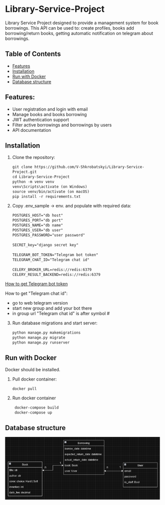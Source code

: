 # Library-Service-Project

Library Service Project designed to provide a management system for book borrowings. 
This API can be used to: create profiles, books add borrowing/return books, 
getting automatic notification on telegram about borrowings.

## Table of Contents

- [Features](#features)
- [Installation](#installation)
- [Run with Docker](#Run-with-Docker)
- [Database structure](#Database-structure)

## Features:

- User registration and login with email
- Manage books and books borrowing
- JWT authentication support
- Filter active borrowings and borrowings by users
- API documentation

## Installation

1. Clone the repository:
   ```
   git clone https://github.com/V-Shkrobatskyi/Library-Service-Project.git
   cd Library-Service-Project
   python -m venv venv
   venv\Scripts\activate (on Windows)
   source venv/bin/activate (on macOS)
   pip install -r requirements.txt
   ```
2. Copy .env_sample -> env. and populate with required data:
   ```
   POSTGRES_HOST="db host"
   POSTGRES_PORT="db port"
   POSTGRES_NAME="db name"
   POSTGRES_USER="db user"
   POSTGRES_PASSWORD="user password"
   
   SECRET_key="django secret key"
   
   TELEGRAM_BOT_TOKEN="Telegram bot token"
   TELEGRAM_CHAT_ID="Telegram chat id"

   CELERY_BROKER_URL=redis://redis:6379
   CELERY_RESULT_BACKEND=redis://redis:6379
   ```
[How to get Telegram bot token](https://core.telegram.org/bots/features#botfather)

How to get "Telegram chat id":
- go to web telegram version
- start new group and add your bot there
- in group url "Telegram chat id" is after symbol #

3. Run database migrations and start server:
    ```
    python manage.py makemigrations
    python manage.py migrate
    python manage.py runserver
    ```

## Run with Docker

Docker should be installed.

1. Pull docker container:
   ```
   docker pull 
   ```
2. Run docker container
   ```
    docker-compose build
    docker-compose up
   ```

## Database structure

![Database structure](demo_screenshots/db_structure.png)
